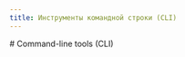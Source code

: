 ```yaml
---
title: Инструменты командной строки (CLI)
---
```

<gtranslate-io>
# Command-line tools (CLI)

</gtranslate-io>